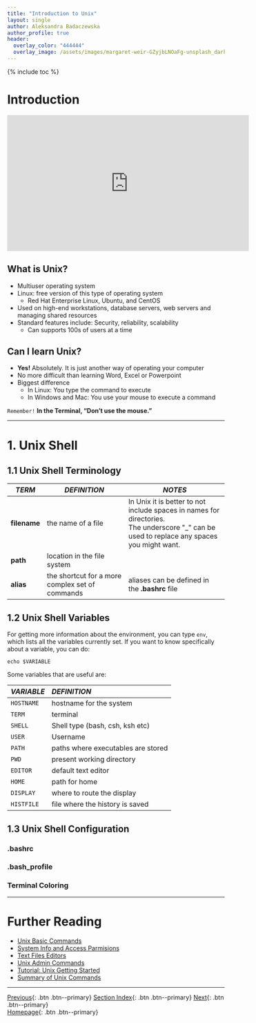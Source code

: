 ```yaml
---
title: "Introduction to Unix"
layout: single
author: Aleksandra Badaczewska
author_profile: true
header:
  overlay_color: "444444"
  overlay_image: /assets/images/margaret-weir-GZyjbLNOaFg-unsplash_dark.jpg
---
```


{% include toc %}

# Introduction


<iframe width="560" height="315" src="https://www.youtube.com/embed/OAAdLMZvk1I" frameborder="0" allow="accelerometer; autoplay; encrypted-media; gyroscope; picture-in-picture" allowfullscreen></iframe>


## What is Unix?
* Multiuser operating system
* Linux: free version of this type of operating system
  * Red Hat Enterprise Linux, Ubuntu, and CentOS
* Used on high-end workstations, database servers, web servers and managing shared resources
* Standard features include: Security, reliability, scalability
  * Can supports 100s of users at a time


## Can I learn Unix?

* **Yes!** Absolutely. It is just another way of operating your computer
* No more difficult than learning Word, Excel or Powerpoint
* Biggest difference
  * In Linux:  You type the command to execute
  * In Windows and Mac: You use your mouse to execute a command

`Remember!` **In the Terminal, “Don’t use the mouse.”**

___

# 1. Unix Shell

## 1.1 Unix Shell Terminology

|*TERM*|*DEFINITION*|*NOTES*|
|-------|------|-------|
|**filename**| the name of a file |  In Unix it is better to not include spaces in names for directories. <br>The underscore "_" can be used to replace any spaces you might want. |
|**path**| location in the file system | |
|**alias**| the shortcut for a more complex set of commands| aliases can be defined in the **.bashrc** file |


## 1.2 Unix Shell Variables

For getting more information about the environment, you can type `env`, which lists all the variables currently set. If you want to know specifically about a variable, you can do:

```
echo $VARIABLE
```
Some variables that are useful are:

| *VARIABLE* | *DEFINITION*                       |
|:-----------|:-----------------------------------|
| `HOSTNAME` | hostname for the system            |
| `TERM`     | terminal                           |
| `SHELL`    | Shell type (bash, csh, ksh etc)    |
| `USER`     | Username                           |
| `PATH`     | paths where executables are stored |
| `PWD`      | present working directory          |
| `EDITOR`   | default text editor                |
| `HOME`     | path for home                      |
| `DISPLAY`  | where to route the display         |
| `HISTFILE` | file where the history is saved    |

## 1.3 Unix Shell Configuration

### **.bashrc**

### **.bash_profile**

### Terminal Coloring

___
# Further Reading
* [Unix Basic Commands](02A-basic-commands.md)
* [System Info and Access Parmisions](02B-unix-system-info-permissions.md)
* [Text Files Editors](02C-text-files-editors.md)
* [Unix Admin Commands](02D-admin-commands.md)
* [Tutorial: Unix Getting Started](02E-tutorial-unix-getting-started.md)
* [Summary of Unix Commands](04-unix-cheat-sheet.md)

___

[Previous](01-terminal-basics.md){: .btn  .btn--primary}
[Section Index](00-IntroToCommandLine-LandingPage.md){: .btn  .btn--primary}
[Next](02A-basic-commands.md){: .btn  .btn--primary}
<br>[Homepage](../index.md){: .btn  .btn--primary}
